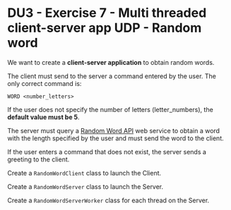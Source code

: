 # DU3 - Exercise 7 - Multi threaded client-server app UDP - Random word

We want to create a **client-server application** to obtain random words.

The client must send to the server a command entered by the user. The only correct command is:

`WORD <number_letters>`

If the user does not specify the number of letters (letter_numbers), the **default value must be 5**.

The server must query a [Random Word API](https://random-word-api.herokuapp.com/word?length=7) web service to obtain a word with the length specified by the user and must send the word to the client.

If the user enters a command that does not exist, the server sends a greeting to the client.

Create a `RandomWordClient` class to launch the Client.

Create a `RandomWordServer` class to launch the Server.

Create a `RandomWordServerWorker` class for each thread on the Server.